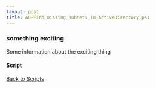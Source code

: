 ```yaml
---
layout: post
title: AD-Find_missing_subnets_in_ActiveDirectory.ps1
---
```


### something exciting

Some information about the exciting thing

#### Script

<script async src="https://gist-it.appspot.com/github.com/BanterBoy/scripts-blog/blob/master/PowerShell/scripts/activeDirectory/AD-Find_missing_subnets_in_ActiveDirectory.ps1"></script>

<a href="/menu/_pages/scripts.html">Back to Scripts</a>
